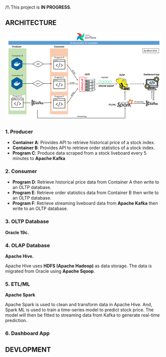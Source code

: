 /!\ This project is **IN PROGRESS**.

<h2>ARCHITECTURE</h2>

![](./pic/architecture.png)

<h3>1. Producer</h3>

* **Container A**: Provides API to retrieve historical price of a stock index.
* **Container B**: Provides API to retrieve order statistics of a stock index.
* **Program C**: Produce data scraped from a stock liveboard every 5 minutes to **Apache Kafka**

<h3>2. Consumer</h3>

* **Program D**: Retrieve historical price data from Container A then write to an OLTP database.
* **Program E**: Retrieve order statistics data from Container B then write to an OLTP database.
* **Program F**: Retrieve streaming liveboard data from **Apache Kafka** then write to an OLTP database.

<h3>3. OLTP Database</h3>

**Oracle 19c.**

<h3>4. OLAP Database</h3>

**Apache Hive.**

Apache Hive uses **HDFS (Apache Hadoop)** as data storage. The data is migrated from Oracle using **Apache Sqoop**.

<h3>5. ETL/ML</h3>

**Apache Spark**

Apache Spark is used to clean and transform data in Apache Hive. And, Spark ML is used to train a time-series model to predict stock price. The model will then be fitted to streaming data from Kafka to generate real-time prediction.

<h3>6. Dashboard App</h3>



<h2>DEVLOPMENT</h2>


